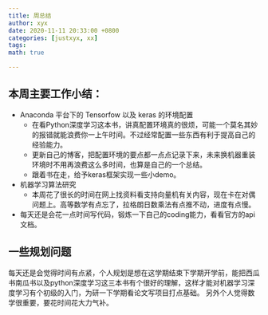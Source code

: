 ```yaml
---
title: 周总结
author: xyx
date: 2020-11-11 20:33:00 +0800
categories: [justxyx, xx]
tags: 
math: true

---
```

## 本周主要工作小结：
  - Anaconda 平台下的 Tensorfow 以及 keras 的环境配置
    - 在看Python深度学习这本书，讲真配置环境真的很烦，可能一个莫名其妙的报错就能浪费你一上午时间。不过经常配置一些东西有利于提高自己的经验能力。
    - 更新自己的博客，把配置环境的要点都一点点记录下来，未来换机器重装环境时不用再浪费这么多时间，也算是自己的一个总结。
    - 跟着书在走，给予keras框架实现一些小demo。
  - 机器学习算法研究
    - 本周花了很长的时间在网上找资料看支持向量机有关内容，现在卡在对偶问题上。高等数学有点忘了，拉格朗日数乘法有点推不动，进度有点慢。
- 每天还是会花一点时间写代码，锻炼一下自己的coding能力，看看官方的api文档。

## 一些规划问题
每天还是会觉得时间有点紧，个人规划是想在这学期结束下学期开学前，能把西瓜书南瓜书以及python深度学习这三本书有个很好的理解，这样才能对机器学习深度学习有个初级的入门，为研一下学期看论文写项目打点基础。
另外个人觉得数学很重要，要花时间花大力气补。
    

